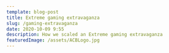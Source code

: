 ```yaml
---
template: blog-post
title: Extreme gaming extravaganza
slug: /gaming-extravaganza
date: 2020-10-09 9:55
description: How we scaled an Extreme gaming extravaganza
featuredImage: /assets/ACBLogo.jpg
---
```

